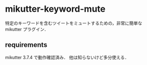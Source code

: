 # mikutter-keyword-mute

特定のキーワードを含むツイートをミュートするための，非常に簡単な mikutter プラグイン．

## requirements

mikutter 3.7.4 で動作確認済み．
他は知らないけど多分使える．